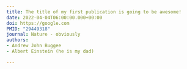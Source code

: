 ```yaml
---
title: The title of my first publication is going to be awesome!
date: 2022-04-04T06:00:00.000+00:00
doi: https://google.com
PMID: "29449318"
journal: Nature - obviously
authors:
- Andrew John Buggee
- Albert Einstein (he is my dad)

---
```

